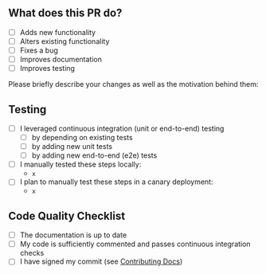 ## What does this PR do?

- [ ] Adds new functionality
- [ ] Alters existing functionality
- [ ] Fixes a bug
- [ ] Improves documentation
- [ ] Improves testing

Please briefly describe your changes as well as the motivation behind them:

## Testing

- [ ] I leveraged continuous integration (unit or end-to-end) testing
    - [ ] by depending on existing tests
    - [ ] by adding new unit tests
    - [ ] by adding new end-to-end (e2e) tests
- [ ] I manually tested these steps locally:
    - `x`
- [ ] I plan to manually test these steps in a canary deployment:
    - `x`

## Code Quality Checklist

- [ ] The documentation is up to date
- [ ] My code is sufficiently commented and passes continuous integration checks
- [ ] I have signed my commit (see [Contributing Docs](../CONTRIBUTING.md))
